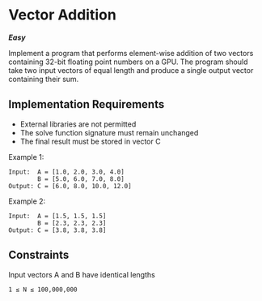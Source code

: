 # Vector Addition

***Easy***

Implement a program that performs element-wise addition of two vectors containing 32-bit floating point numbers on a GPU. The program should take two input vectors of equal length and produce a single output vector containing their sum.

## Implementation Requirements
- External libraries are not permitted
- The solve function signature must remain unchanged
- The final result must be stored in vector C

Example 1:
```
Input:  A = [1.0, 2.0, 3.0, 4.0]
        B = [5.0, 6.0, 7.0, 8.0]
Output: C = [6.0, 8.0, 10.0, 12.0]
```
Example 2:
```
Input:  A = [1.5, 1.5, 1.5]
        B = [2.3, 2.3, 2.3]
Output: C = [3.8, 3.8, 3.8]
```
## Constraints
Input vectors A and B have identical lengths

`1 ≤ N ≤ 100,000,000`
